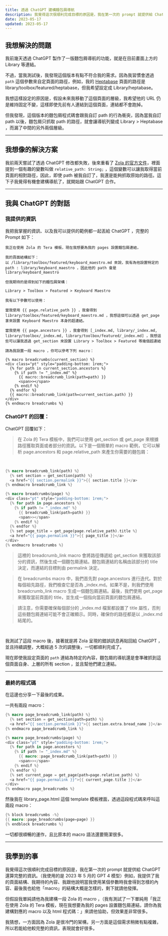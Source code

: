 ```yaml
---
title: 透過 ChatGPT 建構麵包屑導航
description: 我覺得這次很順利完成目標的原因是，我在第一次的 prompt 就提供給 ChatGPT 還算完整的資訊。（我使用的是 2023 年 5 月的 GPT 4 模型）例如，我提供了我的頁面結構、我期待的內容、我跟他說明當我使用某個參數時我會得到怎樣的內容、最後我也給他「macro」的結構大概是怎樣的，剩下就請他發揮。
date: 2023-05-17
updated: 2023-05-17
---
```


## 我想解決的問題

我前幾天透過 ChatGPT 製作了一版麵包屑導航的功能，就是在目前畫面上方的 Library 等連結。

不過，當我測試後，我發現這個版本有點不符合我的需求。因為我習慣會透過 `path` 這個參數來自定頁面的路徑，例如，我的 [Heptabase](@/library/toolbox/featured/heptabase.md) 頁面的路徑是 library/toolbox/featured/heptabase，但我希望設定成 Library/heptabase。

我想這樣設定的原因是，假設未來我移動了這個頁面的層級，我希望他的 URL 仍是維持固定不變，這樣即使先前有人連結到這個頁面，連結都不會跑掉。

但我發現，這個版本的麵包屑程式碼會跟我自訂 path 的行為衝突，因為當我自訂 path 以後，麵包屑只抓取 path 的路徑，就會讓導航列變成 Library > Heptabase ，而漏了中間的另外兩個層級。

---

## 我想像的解決方案
我前兩天嘗試了透過 ChatGPT 修改都失敗，後來重看了 [Zola 的官方文件](https://www.getzola.org/documentation/templates/pages-sections/)，裡面提到一個有趣的變數叫做 `relative_path: String;` ，這個變數可以讓我取得當前頁面的相對路徑，因此，即使 path 被我自訂了，我還是能夠抓取原始的路徑。這下子我覺得有機會建構導航了，就開始跟 ChatGPT 合作。

---

## 我與 ChatGPT 的對話

### 我提供的資訊

我把我掌握的資訊、以及我可以提供的範例都一起丟給 ChatGPT ，完整的 Prompt 如下：

```
我正在使用 Zola 的 Tera 模板，現在我想要為我的 pages 設置麵包屑連結，

我的頁面結構如下：
以 /library/toolbox/featured/keyboard_maestro.md 來說，我有為他設置特定的 path : library/keyboard_maestro ，因此他的 path 會是 library/keyboard_maestro

但我期待的是得到如下的麵包屑架構：

Library > Toolbox > Featured > Keyboard Maestro

我有以下參數可以使用：

當我使用 {{ page.relative_path }} ，我會得到 library/toolbox/featured/keyboard_maestro.md ，我想這個可以透過 get_page 拿來設置 Keyboard Maestro 本身的超連結。

當我使用 {{ page.ancestors }} ，我會得到 [_index.md, library/_index.md, library/toolbox/_index.md, library/toolbox/featured/_index.md] ，我想這些可以讓我透過 get_section 來設置 Library > Toolbox > Featured 等幾個超連結

請為我設置一段 macro ，你可以參考下列 macro：

{% macro breadcrumbs(current_section) %}
<div class="pt" style="padding-bottom: 1rem;">
  {% for path in current_section.ancestors %}
    {% if path != "_index.md" %}
      {{ macro::breadcrumb_link(path=path) }}
      <span>></span>
    {% endif %}
  {% endfor %}
  {{ macro::breadcrumb_link(path=current_section.path) }}
</div>
{% endmacro breadcrumbs %}
```

### ChatGPT 的回覆：

ChatGPT 回覆如下：

> 在 Zola 的 Tera 模板中，我們可以使用 get_section 或 get_page 來根據路徑獲取頁面或者部分的資訊。以下是一個簡單的 macro 範例，它可以解析 page.ancestors 和 page.relative_path 來產生你需要的麵包屑：

<br>

```rust
{% macro breadcrumb_link(path) %}
  {% set section = get_section(path) %}
  <a href="{{ section.permalink }}">{{ section.title }}</a>
{% endmacro breadcrumb_link %}

{% macro breadcrumbs(page) %}
<div class="pt" style="padding-bottom: 1rem;">
  {% for path in page.ancestors %}
    {% if path != "_index.md" %}
      {{ breadcrumb_link(path=path) }}
      <span>></span>
    {% endif %}
  {% endfor %}
  {% set page_title = get_page(page.relative_path).title %}
  <a href="{{ page.permalink }}">{{ page_title }}</a>
</div>
{% endmacro breadcrumbs %}
```

> 這裡的 breadcrumb_link macro 會將路徑傳遞給 get_section 來獲取該部分的資訊，然後生成一個麵包屑連結。麵包屑連結的名稱由該部分的 title 決定，而連結的目標則由 permalink 決定。

> 在 breadcrumbs macro 中，我們首先對 page.ancestors 進行迭代。對於每個祖先路徑，我們檢查它是否為 _index.md。如果不是，則我們使用 breadcrumb_link macro 生成一個麵包屑連結。最後，我們使用 get_page 來獲取當前頁面的 title，並生成一個指向當前頁面的麵包屑連結。

> 請注意，你需要確保每個部分的 _index.md 檔案都設置了 title 屬性，否則這些麵包屑連結可能不會正確顯示。同時，確保你的路徑都是以 _index.md 結尾的。

<br>

我測試了這段 macro 後，接著就是將 Zola 呈現的錯誤訊息再貼回給 ChatGPT ，並且持續調整，大概經過 5 次的調整後，一切都順利完成了。

現在即使我設定頁面的 `path` 連結為特定的內容，麵包屑的導航還是會準確抓到這個頁面自身、上層的所有 section ，並且幫他們建立連結。

---

### 最終的程式碼
在這邊也分享一下最後的成果。

一共有兩段 macro：

```rust
{% macro page_breadcrumb_link(path) %}
  {% set section = get_section(path=path) %}
  <a href="{{ section.permalink }}">{{ section.extra.bread_name }}</a>
{% endmacro page_breadcrumb_link %}
```

```rust
{% macro page_breadcrumbs(page) %}
<div class="pt" style="padding-bottom: 1rem;">
  {% for path in page.ancestors %}
    {% if path != "_index.md" %}
      {{ macro::page_breadcrumb_link(path=path) }}
      <span>></span>
    {% endif %}
  {% endfor %}
  {% set current_page = get_page(path=page.relative_path) %}
  <a href="{{ page.permalink }}">{{ current_page.title }}</a>
</div>
{% endmacro page_breadcrumbs %}
```

然後我在 library_page.html 這個 template 模板裡面，透過這段程式碼來呼叫這兩段 macro：

```rust
{% block breadcrumbs -%}
{{ macro::page_breadcrumbs(page=page) }}
{% endblock breadcrumbs %}
```

一切都很順暢的運作，且比原本的 macro 語法還要簡潔很多。

---

## 我學到的事

我覺得這次很順利完成目標的原因是，我在第一次的 prompt 就提供給 ChatGPT 還算完整的資訊。（我使用的是 2023 年 5 月的 GPT 4 模型）例如，我提供了我的頁面結構、我期待的內容、我跟他說明當我使用某個參數時我會得到怎樣的內容、最後我也給他「macro」的結構大概是怎樣的，剩下就請他發揮。

但假設我單純請他為我建構一段 Zola 的 macro ，（我有測試了一下單純用「我正在使用 Zola 的 Tera 模板，現在我想要為我的 pages 設置麵包屑連結，請你為我建構對應的 macro 以及 html 程式碼：」來請他協助，但效果差非常很多。

我猜想，一方面因為 Zola 是很冷門的架構，另一方面是這個需求稍微有點複雜，所以若能給他較完整的資訊，表現就會好很多。